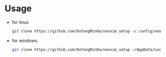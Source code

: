 # Usage

- for linux

    ```bash
    git clone https://github.com/OuYangMinOa/neovim_setup ~/.config/neovim
    ```

- for windows

    ```bash
    git clone https://github.com/OuYangMinOa/neovim_setup ~/AppData/Local/neovim
    ```